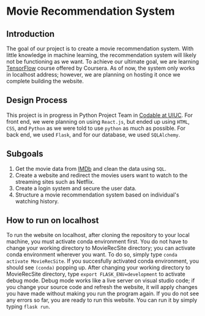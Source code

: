 <h1>Movie Recommendation System</h1>


<h2>Introduction</h2>
The goal of our project is to create a movie recommendation system. With little knowledge in machine learning, the recommendation system will likely not be functioning as we want. To achieve our ultimate goal, we are learning <a href="https://www.coursera.org/professional-certificates/tensorflow-in-practice">TensorFlow</a> course offered by Coursera. As of now, the system only works in localhost address; however, we are planning on hosting it once we complete building the website.


<h2>Design Process</h2>
This project is in progress in Python Project Team in <a href="illinois.campuslabs.com/engage/organization/codable">Codable at UIUC</a>. For front end, we were planning on using <code>React.js</code>, but ended up using <code>HTML</code>, <code>CSS</code>, and <code>Python</code> as we were told to use <code>python</code> as much as possible. For back end, we used <code>Flask</code>, and for our database, we used <code>SQLAlchemy</code>.  

<h2>Subgoals</h2>
<ol>
  <li>Get the movie data from <a href="https://datasets.imdbws.com/">IMDb</a> and clean the data using <code>SQL</code>.</li>
  <li>Create a website and redirect the movies users want to watch to the streaming sites such as Netflix.</li>
  <li>Create a login system and secure the user data.</li>
  <li>Structure a movie recommendation system based on individual's watching history.</li>
 </ol>

<h2>How to run on localhost</h2>
<p>To run the website on localhost, after cloning the repository to your local machine, you must activate conda environment first. You do not have to change your working directory to MovieRecSite directory; you can activate conda environment wherever you want. To do so, simply type <code>conda activate MovieRecSite</code>. If you succesfully activated conda environment, you should see <code>(conda)</code> popping up. After changing your working directory to MovieRecSite directory, type <code>export FLASK_ENV=development</code> to activate debug mode. Debug mode works like a live server on visual studio code; if you change your source code and refresh the website, it will apply changes you have made without making you run the program again. If you do not see any errors so far, you are ready to run this website. You can run it by simply typing <code>flask run</code>.
